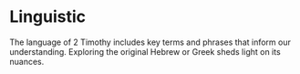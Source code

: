 # Linguistic

The language of 2 Timothy includes key terms and phrases that inform our understanding. Exploring the original Hebrew or Greek sheds light on its nuances.

